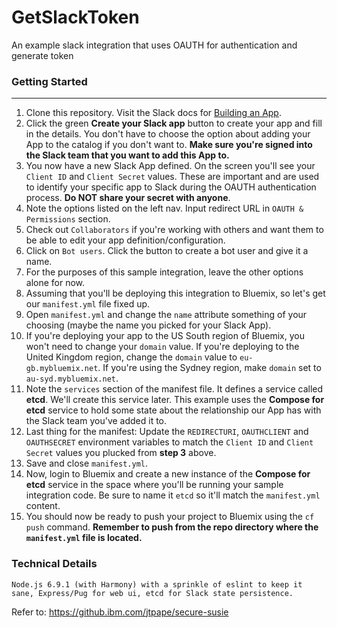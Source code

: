 # GetSlackToken
An example slack integration that uses OAUTH for authentication and generate token

### Getting Started
---
1. Clone this repository.
Visit the Slack docs for [Building an App](https://api.slack.com/slack-apps).
2. Click the green __Create your Slack app__ button to create your app and fill in the details. You don't have to choose the option about adding your App to the catalog if you don't want to. __Make sure you're signed into the Slack team that you want to add this App to.__
3. You now have a new Slack App defined. On the screen you'll see your `Client ID` and `Client Secret` values. These are important and are used to identify your specific app to Slack during the OAUTH authentication process. __Do NOT share your secret with anyone__.
4. Note the options listed on the left nav. Input redirect URL in `OAUTH & Permissions` section.
5. Check out `Collaborators` if you're working with others and want them to be able to edit your app definition/configuration.
6. Click on `Bot users`. Click the button to create a bot user and give it a name.
7. For the purposes of this sample integration, leave the other options alone for now.
8. Assuming that you'll be deploying this integration to Bluemix, so let's get our `manifest.yml` file fixed up.
9. Open `manifest.yml` and change the `name` attribute something of your choosing (maybe the name you picked for your Slack App).
10. If you're deploying your app to the US South region of Bluemix, you won't need to change your `domain` value. If you're deploying to the United Kingdom region, change the `domain` value to `eu-gb.mybluemix.net`. If you're using the Sydney region, make `domain` set to `au-syd.mybluemix.net`.
11. Note the `services` section of the manifest file. It defines a service called __etcd__. We'll create this service later. This example uses the __Compose for etcd__ service to hold some state about the relationship our App has with the Slack team you've added it to. 
12. Last thing for the manifest: Update the `REDIRECTURI`, `OAUTHCLIENT` and `OAUTHSECRET` environment variables to match the `Client ID` and `Client Secret` values you plucked from __step 3__ above. 
13. Save and close `manifest.yml`.
14. Now, login to Bluemix and create a new instance of the __Compose for etcd__ service in the space where you'll be running your sample integration code. Be sure to name it `etcd` so it'll match the `manifest.yml` content.
15. You should now be ready to push your project to Bluemix using the `cf push` command. __Remember to push from the repo directory where the `manifest.yml` file is located.__

### Technical Details

```
Node.js 6.9.1 (with Harmony) with a sprinkle of eslint to keep it sane, Express/Pug for web ui, etcd for Slack state persistence.
```

Refer to: https://github.ibm.com/jtpape/secure-susie
